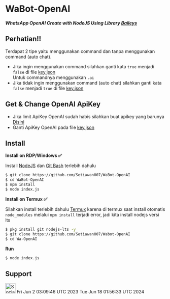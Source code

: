 # WaBot-OpenAI

***WhatsApp OpenAI Create with NodeJS Using Library [Baileys](https://github.com/adiwajshing/Baileys)***
## Perhatian!!
Terdapat 2 tipe yaitu menggunakan command dan tanpa menggunakan command (auto chat).
- Jika ingin menggunakan command silahkan ganti kata ```true``` menjadi ```false``` di file [key.json](https://github.com/Setiwan007/WaBot-OpenAI/blob/main/key.json#L3)<br>Untuk commandnya menggunakan ```.ai```
- Jika tidak ingin menggunakan command (auto chat) silahkan ganti kata ```false``` menjadi ```true``` di file [key.json](https://github.com/Setiwan007/WaBot-OpenAI/blob/main/key.json#L3)

## Get & Change OpenAI ApiKey
- Jika limit ApiKey OpenAI sudah habis silahkan buat apikey yang barunya [Disini](https://beta.openai.com/account/api-keys)
- Ganti ApiKey OpenAI pada file [key.json](https://github.com/Setiawan007/WaBot-OpenAI/blob/main/key.json#L2)

## Install
**Install on RDP/Windows ✅**

Install [NodeJS](https://nodejs.org/en/download/)
 dan [Git Bash](https://git-scm.com/downloads) terlebih dahulu
```bash
$ git clone https://github.com/Setiawan007/WaBot-OpenAI
$ cd WaBot-OpenAI
$ npm install
$ node index.js
```
**Install on Termux ✅**

Silahkan install terlebih dahulu [Termux](https://f-droid.org/en/packages/com.termux)
 karena di termux saat install otomatis ```node_modules``` melalui ```npm install``` terjadi error, jadi kita install nodejs versi lts
```bash
$ pkg install git nodejs-lts -y
$ git clone https://github.com/Setiawan007/Wabot-OpenAI
$ cd Wa-OpenAI
```
**Run**
```bash
$ node index.js
```

## Support
<a href="https://sociabuzz.com/setiawan007/support" target="_blank"><img src="https://img.shields.io/badge/Buy_Me_A_Coffee-FFDD00?style=for-the-badge&logo=buy-me-a-coffee&logoColor=black" height="32px" alt="Sociabuzz"></a>
Fri Jun  2 03:09:46 UTC 2023
Tue Jun 18 01:56:33 UTC 2024
